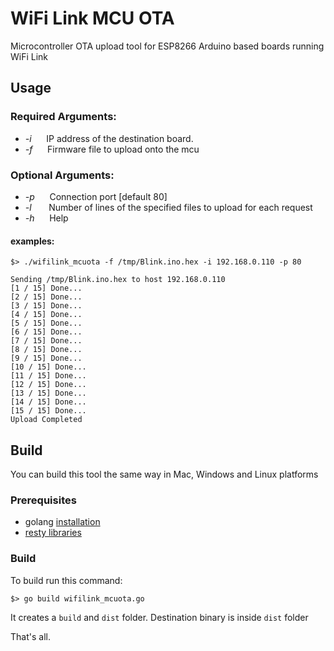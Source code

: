 # WiFi Link MCU OTA
Microcontroller OTA upload tool for ESP8266 Arduino based boards running WiFi Link


## Usage
### Required Arguments:
* *-i*&nbsp;&nbsp;&nbsp;&nbsp;&nbsp;&nbsp;IP address of the destination board.
* *-f*&nbsp;&nbsp;&nbsp;&nbsp;&nbsp;&nbsp;Firmware file to upload onto the mcu

### Optional Arguments:
* *-p*&nbsp;&nbsp;&nbsp;&nbsp;&nbsp;&nbsp;Connection port [default 80]
* *-l*&nbsp;&nbsp;&nbsp;&nbsp;&nbsp;&nbsp;&nbsp;Number of lines of the specified files to upload for each request
* *-h*&nbsp;&nbsp;&nbsp;&nbsp;&nbsp;&nbsp;Help


#### examples:

```shell
$> ./wifilink_mcuota -f /tmp/Blink.ino.hex -i 192.168.0.110 -p 80

Sending /tmp/Blink.ino.hex to host 192.168.0.110
[1 / 15] Done...
[2 / 15] Done...
[3 / 15] Done...
[4 / 15] Done...
[5 / 15] Done...
[6 / 15] Done...
[7 / 15] Done...
[8 / 15] Done...
[9 / 15] Done...
[10 / 15] Done...
[11 / 15] Done...
[12 / 15] Done...
[13 / 15] Done...
[14 / 15] Done...
[15 / 15] Done...
Upload Completed
```

## Build
You can build this tool the same way in Mac, Windows and Linux platforms

### Prerequisites
* golang [installation](https://golang.org/doc/install)
* [resty libraries](https://github.com/go-resty/resty)


### Build
To build run this command:
```shell
$> go build wifilink_mcuota.go
```
It creates a `build` and `dist` folder. Destination binary is inside `dist` folder

That's all.
